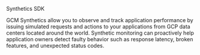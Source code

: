 Synthetics SDK

GCM Synthetics allow you to observe and track application performance by issuing simulated requests and actions to your applications from GCP data centers located around the world. Synthetic monitoring can proactively help application owners detect faulty behavior such as response latency, broken features, and unexpected status codes.

